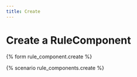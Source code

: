```yaml
---
title: Create
---
```


# Create a RuleComponent

{% form rule_component.create %}

{% scenario rule_components.create %}
